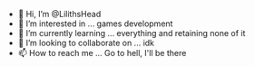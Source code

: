 - 👋 Hi, I’m @LilithsHead
- 👀 I’m interested in ... games development
- 🌱 I’m currently learning ... everything and retaining none of it
- 💞️ I’m looking to collaborate on ... idk
- 📫 How to reach me ... Go to hell, I'll be there

<!---
LilithsHead/LilithsHead is a ✨ special ✨ repository because its `README.md` (this file) appears on your GitHub profile.
You can click the Preview link to take a look at your changes.
--->
